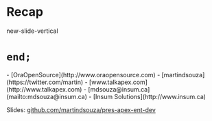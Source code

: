 # Recap

new-slide-vertical

# `end;`

<p class="no-bullet"></p>
- <i class="fa fa-home"></i> [OraOpenSource](http://www.oraopensource.com)
- <i class="fa fa-twitter"></i> [martindsouza](https://twitter.com/martin)
- <i class="fa fa-rss"></i> [www.talkapex.com](http://www.talkapex.com)
- <i class="fa fa-envelope-o"></i> [mdsouza@insum.ca](mailto:mdsouza@insum.ca)
- <i class="fa fa-building-o"></i> [Insum Solutions](http://www.insum.ca)

Slides: [github.com/martindsouza/pres-apex-ent-dev](https://github.com/martindsouza/pres-apex-ent-dev)
